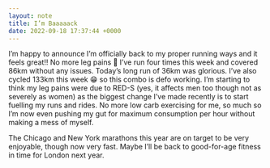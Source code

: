```yaml
---
layout: note
title: I’m Baaaaack
date: 2022-09-18 17:37:44 +0000
---
```


I’m happy to announce I’m officially back to my proper running ways and it feels great!! No more leg pains 🥳 I’ve run four times this week and covered 86km without any issues. Today’s long run of 36km was glorious. I’ve also cycled 133km this week 😁 so this combo is defo working. I’m starting to think my leg pains were due to RED-S (yes, it affects men too though not as severely as women) as the biggest change I’ve made recently is to start fuelling my runs and rides. No more low carb exercising for me, so much so I’m now even pushing my gut for maximum consumption per hour without making a mess of myself.

The Chicago and New York marathons this year are on target to be very enjoyable, though now very fast. Maybe I’ll be back to good-for-age fitness in time for London next year.

